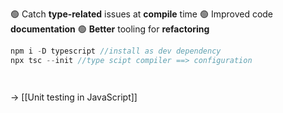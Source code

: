 🟢 Catch **type-related** issues at **compile** time
🟢 Improved code **documentation**
🟢 **Better** tooling for **refactoring**

```js
npm i -D typescript //install as dev dependency 
npx tsc --init //type scipt compiler ==> configuration




```

→ [[Unit testing in JavaScript]]